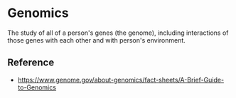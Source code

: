 # Genomics

The study of all of a person's genes (the genome), including interactions of those genes with each other and with person's environment.

## Reference

- https://www.genome.gov/about-genomics/fact-sheets/A-Brief-Guide-to-Genomics